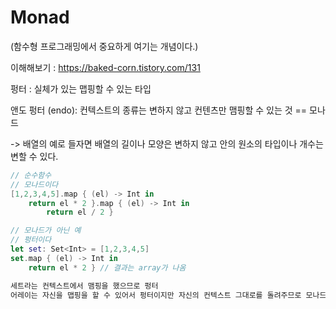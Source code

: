 # Monad

(함수형 프로그래밍에서 중요하게 여기는 개념이다.)

이해해보기 : https://baked-corn.tistory.com/131

펑터 : 실체가 있는 맵핑할 수 있는 타입

앤도 펑터 (endo): 컨텍스트의 종류는 변하지 않고 컨텐츠만 맴핑할 수 있는 것 == 모나드

-> 배열의 예로 들자면 배열의 길이나 모양은 변하지 않고 안의 원소의 타입이나 개수는 변할 수 있다.

```swift
// 순수함수
// 모나드이다
[1,2,3,4,5].map { (el) -> Int in
    return el * 2 }.map { (el) -> Int in 
        return el / 2 }

// 모나드가 아닌 예
// 펑터이다
let set: Set<Int> = [1,2,3,4,5]
set.map { (el) -> Int in
    return el * 2 } // 결과는 array가 나옴

세트라는 컨텍스트에서 맴핑을 했으므로 펑터
어레이는 자신을 맵핑을 할 수 있어서 펑터이지만 자신의 컨텍스트 그대로를 돌려주므로 모나드이다.
```